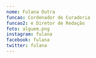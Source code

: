 ```yaml
---
nome: Fulana Outra
funcao: Cordenador de Curadoria
funcao2: e Diretor de Redação
foto: alguem.png
instagram: fulana
facebook: fulana
twitter: fulana
---
```

